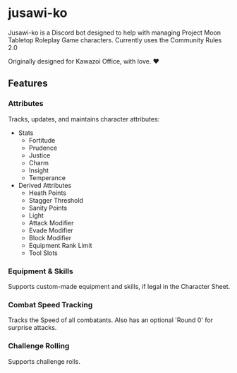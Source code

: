 # jusawi-ko
Jusawi-ko is a Discord bot designed to help with managing Project Moon Tabletop Roleplay Game characters.
Currently uses the Community Rules 2.0

Originally designed for Kawazoi Office, with love. ❤️

## Features

### Attributes

Tracks, updates, and maintains character attributes:

- Stats
  - Fortitude
  - Prudence
  - Justice
  - Charm
  - Insight
  - Temperance
- Derived Attributes
  - Heath Points
  - Stagger Threshold
  - Sanity Points
  - Light
  - Attack Modifier
  - Evade Modifier
  - Block Modifier
  - Equipment Rank Limit
  - Tool Slots

### Equipment & Skills

Supports custom-made equipment and skills, if legal in the Character Sheet.

### Combat Speed Tracking

Tracks the Speed of all combatants. Also has an optional 'Round 0' for surprise attacks.

### Challenge Rolling

Supports challenge rolls.
